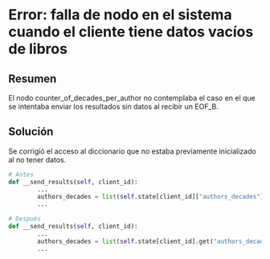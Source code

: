 # Error: falla de nodo en el sistema cuando el cliente tiene datos vacíos de libros

## Resumen

El nodo counter_of_decades_per_author no contemplaba el caso en el que se intentaba enviar los resultados sin datos al recibir un EOF_B.

## Solución

Se corrigió el acceso al diccionario que no estaba previamente inicializado al no tener datos.

```python
# Antes
def __send_results(self, client_id):
        ...
        authors_decades = list(self.state[client_id]["authors_decades"].items())
        ...

# Después
def __send_results(self, client_id):
        ...
        authors_decades = list(self.state[client_id].get("authors_decades", {}).items())
        ...
```
